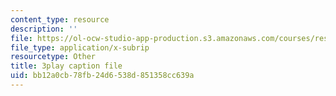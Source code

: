 ```yaml
---
content_type: resource
description: ''
file: https://ol-ocw-studio-app-production.s3.amazonaws.com/courses/res-6-012-introduction-to-probability-spring-2018/bb12a0cb78fb24d6538d851358cc639a_CN_TJBPv2Qs.srt
file_type: application/x-subrip
resourcetype: Other
title: 3play caption file
uid: bb12a0cb-78fb-24d6-538d-851358cc639a
---
```

